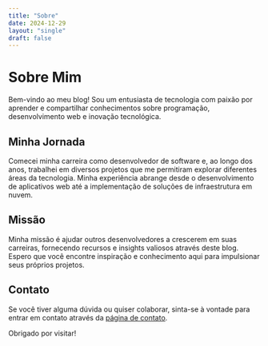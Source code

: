 ```yaml
---
title: "Sobre"
date: 2024-12-29
layout: "single"
draft: false
---
```


# Sobre Mim

Bem-vindo ao meu blog! Sou um entusiasta de tecnologia com paixão por aprender e compartilhar conhecimentos sobre programação, desenvolvimento web e inovação tecnológica.

## Minha Jornada

Comecei minha carreira como desenvolvedor de software e, ao longo dos anos, trabalhei em diversos projetos que me permitiram explorar diferentes áreas da tecnologia. Minha experiência abrange desde o desenvolvimento de aplicativos web até a implementação de soluções de infraestrutura em nuvem.

## Missão

Minha missão é ajudar outros desenvolvedores a crescerem em suas carreiras, fornecendo recursos e insights valiosos através deste blog. Espero que você encontre inspiração e conhecimento aqui para impulsionar seus próprios projetos.

## Contato

Se você tiver alguma dúvida ou quiser colaborar, sinta-se à vontade para entrar em contato através da [página de contato](/contact).

Obrigado por visitar!